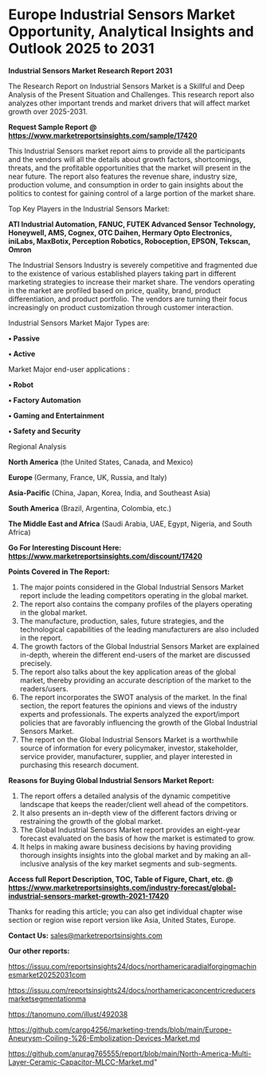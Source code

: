  # Europe Industrial Sensors Market Opportunity, Analytical Insights and Outlook 2025 to 2031

<strong>Industrial Sensors Market Research Report 2031</strong>

The Research Report on Industrial Sensors Market is a Skillful and Deep Analysis of the Present Situation and Challenges. This research report also analyzes other important trends and market drivers that will affect market growth over 2025-2031.

<strong>Request Sample Report @ <a href=https://www.marketreportsinsights.com/sample/17420>https://www.marketreportsinsights.com/sample/17420</a></strong>

This Industrial Sensors market report aims to provide all the participants and the vendors will all the details about growth factors, shortcomings, threats, and the profitable opportunities that the market will present in the near future. The report also features the revenue share, industry size, production volume, and consumption in order to gain insights about the politics to contest for gaining control of a large portion of the market share.

Top Key Players in the Industrial Sensors Market:

<strong>ATI Industrial Automation, FANUC, FUTEK Advanced Sensor Technology, Honeywell, AMS, Cognex, OTC Daihen, Hermary Opto Electronics, iniLabs, MaxBotix, Perception Robotics, Roboception, EPSON, Tekscan, Omron</strong>

The Industrial Sensors Industry is severely competitive and fragmented due to the existence of various established players taking part in different marketing strategies to increase their market share. The vendors operating in the market are profiled based on price, quality, brand, product differentiation, and product portfolio. The vendors are turning their focus increasingly on product customization through customer interaction.

Industrial Sensors Market Major Types are:

<strong>• Passive

• Active</strong>

Market Major end-user applications :

<strong>• Robot

• Factory Automation

• Gaming and Entertainment

• Safety and Security</strong>

Regional Analysis

</u><strong><b>North America</b></strong> (the United States, Canada, and Mexico)

<strong><b>Europe </b></strong>(Germany, France, UK, Russia, and Italy)

<strong><b>Asia-Pacific</b></strong> (China, Japan, Korea, India, and Southeast Asia)

<strong><b>South America</b></strong> (Brazil, Argentina, Colombia, etc.)

<strong><b>The Middle East and Africa</b></strong> (Saudi Arabia, UAE, Egypt, Nigeria, and South Africa)

<strong>Go For Interesting Discount Here: <a href=https://www.marketreportsinsights.com/discount/17420>https://www.marketreportsinsights.com/discount/17420</a></strong>

<strong>Points Covered in The Report:</strong>
<ol>
  <li>The major points considered in the Global Industrial Sensors Market report include the leading competitors operating in the global market.</li>
  <li>The report also contains the company profiles of the players operating in the global market.</li>
  <li>The manufacture, production, sales, future strategies, and the technological capabilities of the leading manufacturers are also included in the report.</li>
  <li>The growth factors of the Global Industrial Sensors Market are explained in-depth, wherein the different end-users of the market are discussed precisely.</li>
  <li>The report also talks about the key application areas of the global market, thereby providing an accurate description of the market to the readers/users.</li>
  <li>The report incorporates the SWOT analysis of the market. In the final section, the report features the opinions and views of the industry experts and professionals. The experts analyzed the export/import policies that are favorably influencing the growth of the Global Industrial Sensors Market.</li>
  <li>The report on the Global Industrial Sensors Market is a worthwhile source of information for every policymaker, investor, stakeholder, service provider, manufacturer, supplier, and player interested in purchasing this research document.</li>
</ol>
<strong>Reasons for Buying Global Industrial Sensors Market Report:</strong>

<ol>
  <li>The report offers a detailed analysis of the dynamic competitive landscape that keeps the reader/client well ahead of the competitors.</li>
  <li>It also presents an in-depth view of the different factors driving or restraining the growth of the global market.</li>
  <li>The Global Industrial Sensors Market report provides an eight-year forecast evaluated on the basis of how the market is estimated to grow.</li>
  <li>It helps in making aware business decisions by having providing thorough insights insights into the global market and by making an all-inclusive analysis of the key market segments and sub-segments.</li>
</ol>
<strong>Access full Report Description, TOC, Table of Figure, Chart, etc. @ <a href=https://www.marketreportsinsights.com/industry-forecast/global-industrial-sensors-market-growth-2021-17420>https://www.marketreportsinsights.com/industry-forecast/global-industrial-sensors-market-growth-2021-17420</a></strong>


Thanks for reading this article; you can also get individual chapter wise section or region wise report version like Asia, United States, Europe.

<strong>Contact Us:</strong>
sales@marketreportsinsights.com

<strong>Our other reports:</strong>

<a href=https://issuu.com/reportsinsights24/docs/northamericaradialforgingmachinesmarket20252031com>https://issuu.com/reportsinsights24/docs/northamericaradialforgingmachinesmarket20252031com</a>

<a href=https://issuu.com/reportsinsights24/docs/northamericaconcentricreducersmarketsegmentationma>https://issuu.com/reportsinsights24/docs/northamericaconcentricreducersmarketsegmentationma</a>

<a href=https://tanomuno.com/illust/492038>https://tanomuno.com/illust/492038</a>

<a href=https://github.com/cargo4256/marketing-trends/blob/main/Europe-Aneurysm-Coiling-%26-Embolization-Devices-Market.md>https://github.com/cargo4256/marketing-trends/blob/main/Europe-Aneurysm-Coiling-%26-Embolization-Devices-Market.md</a>

<a href=https://github.com/anurag765555/report/blob/main/North-America-Multi-Layer-Ceramic-Capacitor-MLCC-Market.md>https://github.com/anurag765555/report/blob/main/North-America-Multi-Layer-Ceramic-Capacitor-MLCC-Market.md</a>"
